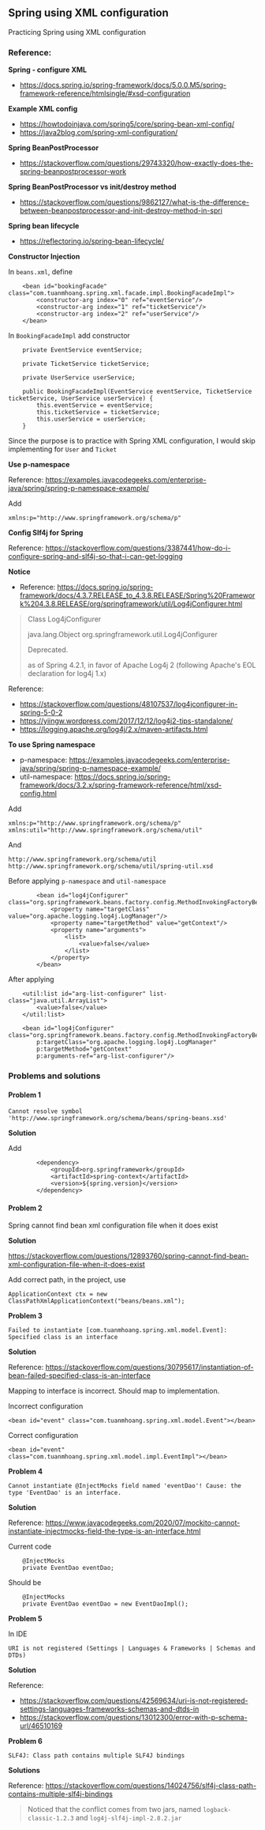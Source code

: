 ## Spring using XML configuration
Practicing Spring using XML configuration

### Reference:
**Spring - configure XML**

- https://docs.spring.io/spring-framework/docs/5.0.0.M5/spring-framework-reference/htmlsingle/#xsd-configuration
 
**Example XML config**
- https://howtodoinjava.com/spring5/core/spring-bean-xml-config/
- https://java2blog.com/spring-xml-configuration/

**Spring BeanPostProcessor**
- https://stackoverflow.com/questions/29743320/how-exactly-does-the-spring-beanpostprocessor-work

**Spring BeanPostProcessor vs init/destroy method**
- https://stackoverflow.com/questions/9862127/what-is-the-difference-between-beanpostprocessor-and-init-destroy-method-in-spri

**Spring bean lifecycle**

- https://reflectoring.io/spring-bean-lifecycle/

**Constructor Injection**

In `beans.xml`, define
```
    <bean id="bookingFacade" class="com.tuanmhoang.spring.xml.facade.impl.BookingFacadeImpl">
        <constructor-arg index="0" ref="eventService"/>
        <constructor-arg index="1" ref="ticketService"/>
        <constructor-arg index="2" ref="userService"/>
    </bean>
```

In `BookingFacadeImpl` add constructor

```
    private EventService eventService;

    private TicketService ticketService;

    private UserService userService;

    public BookingFacadeImpl(EventService eventService, TicketService ticketService, UserService userService) {
        this.eventService = eventService;
        this.ticketService = ticketService;
        this.userService = userService;
    }
```

Since the purpose is to practice with Spring XML configuration, I would skip implementing for `User` and `Ticket`

**Use p-namespace**

Reference: https://examples.javacodegeeks.com/enterprise-java/spring/spring-p-namespace-example/

Add

```
xmlns:p="http://www.springframework.org/schema/p"
```

**Config Slf4j for Spring**

Reference: https://stackoverflow.com/questions/3387441/how-do-i-configure-spring-and-slf4j-so-that-i-can-get-logging

**Notice**

- Reference: https://docs.spring.io/spring-framework/docs/4.3.7.RELEASE_to_4.3.8.RELEASE/Spring%20Framework%204.3.8.RELEASE/org/springframework/util/Log4jConfigurer.html

>Class Log4jConfigurer
> 
>java.lang.Object
org.springframework.util.Log4jConfigurer
> 
>Deprecated.
> 
>as of Spring 4.2.1, in favor of Apache Log4j 2 (following Apache's EOL declaration for log4j 1.x)

Reference: 
- https://stackoverflow.com/questions/48107537/log4jconfigurer-in-spring-5-0-2
- https://yiingw.wordpress.com/2017/12/12/log4j2-tips-standalone/
- https://logging.apache.org/log4j/2.x/maven-artifacts.html

**To use Spring namespace**

- p-namespace: https://examples.javacodegeeks.com/enterprise-java/spring/spring-p-namespace-example/
- util-namespace: https://docs.spring.io/spring-framework/docs/3.2.x/spring-framework-reference/html/xsd-config.html

Add

```
xmlns:p="http://www.springframework.org/schema/p"
xmlns:util="http://www.springframework.org/schema/util"
```

And 

```
http://www.springframework.org/schema/util http://www.springframework.org/schema/util/spring-util.xsd
```

Before applying `p-namespace` and `util-namespace`

```
        <bean id="log4jConfigurer" class="org.springframework.beans.factory.config.MethodInvokingFactoryBean">
            <property name="targetClass" value="org.apache.logging.log4j.LogManager"/>
            <property name="targetMethod" value="getContext"/>
            <property name="arguments">
                <list>
                    <value>false</value>
                </list>
            </property>
        </bean>
```

After applying 

```
    <util:list id="arg-list-configurer" list-class="java.util.ArrayList">
        <value>false</value>
    </util:list>

    <bean id="log4jConfigurer" class="org.springframework.beans.factory.config.MethodInvokingFactoryBean"
        p:targetClass="org.apache.logging.log4j.LogManager"
        p:targetMethod="getContext"
        p:arguments-ref="arg-list-configurer"/>
```



### Problems and solutions

#### Problem 1
```
Cannot resolve symbol 'http://www.springframework.org/schema/beans/spring-beans.xsd'
```

**Solution**

Add
```
        <dependency>
            <groupId>org.springframework</groupId>
            <artifactId>spring-context</artifactId>
            <version>${spring.version}</version>
        </dependency>
```

#### Problem 2

Spring cannot find bean xml configuration file when it does exist

**Solution**

https://stackoverflow.com/questions/12893760/spring-cannot-find-bean-xml-configuration-file-when-it-does-exist

Add correct path, in the project, use

```
ApplicationContext ctx = new ClassPathXmlApplicationContext("beans/beans.xml");
```
**Problem 3**

```
Failed to instantiate [com.tuanmhoang.spring.xml.model.Event]: Specified class is an interface
```

**Solution**

Reference: https://stackoverflow.com/questions/30795617/instantiation-of-bean-failed-specified-class-is-an-interface

Mapping to interface is incorrect. Should map to implementation.

Incorrect configuration

```
<bean id="event" class="com.tuanmhoang.spring.xml.model.Event"></bean>
```

Correct configuration

```
<bean id="event" class="com.tuanmhoang.spring.xml.model.impl.EventImpl"></bean>
```

**Problem 4**

```
Cannot instantiate @InjectMocks field named 'eventDao'! Cause: the type 'EventDao' is an interface.
```

**Solution**

Reference: https://www.javacodegeeks.com/2020/07/mockito-cannot-instantiate-injectmocks-field-the-type-is-an-interface.html

Current code

```
    @InjectMocks
    private EventDao eventDao;
```

Should be

```
    @InjectMocks
    private EventDao eventDao = new EventDaoImpl();
```

**Problem 5**

In IDE

```
URI is not registered (Settings | Languages & Frameworks | Schemas and DTDs)
```

**Solution**

Reference: 
- https://stackoverflow.com/questions/42569634/uri-is-not-registered-settings-languages-frameworks-schemas-and-dtds-in
- https://stackoverflow.com/questions/13012300/error-with-p-schema-url/46510169

**Problem 6**

```
SLF4J: Class path contains multiple SLF4J bindings
```

**Solutions**

Reference: https://stackoverflow.com/questions/14024756/slf4j-class-path-contains-multiple-slf4j-bindings

> Noticed that the conflict comes from two jars, named `logback-classic-1.2.3` and `log4j-slf4j-impl-2.8.2.jar`